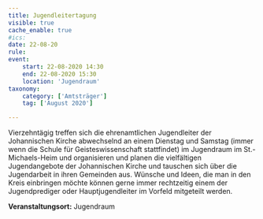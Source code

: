 ```yaml
---
title: Jugendleitertagung
visible: true
cache_enable: true
#ics: 
date: 22-08-20
rule: 
event:
	start: 22-08-2020 14:30
	end: 22-08-2020 15:30
	location: 'Jugendraum'
taxonomy:
	category: ['Amtsträger']
	tag: ['August 2020']

---
```

Vierzehntägig treffen sich die ehrenamtlichen Jugendleiter der Johannischen Kirche abwechselnd an einem Dienstag und Samstag (immer wenn die Schule für Geisteswissenschaft stattfindet) im Jugendraum im St.-Michaels-Heim und organisieren und planen die vielfältigen Jugendangebote der Johannischen Kirche und tauschen sich über die Jugendarbeit in ihren Gemeinden aus. Wünsche und Ideen, die man in den Kreis einbringen möchte können gerne immer rechtzeitig einem der Jugendprediger oder Hauptjugendleiter im Vorfeld mitgeteilt werden.



**Veranstaltungsort:** Jugendraum

